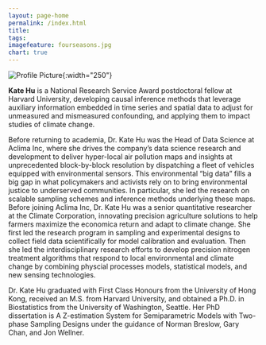 ```yaml
---
layout: page-home
permalink: /index.html
title: 
tags: 
imagefeature: fourseasons.jpg
chart: true
---
```


![Profile Picture](profile.png){:width="250"}

 **Kate Hu** is a National Research Service Award postdoctoral fellow at Harvard University, developing causal inference methods that leverage auxiliary information embedded in time series and spatial data to adjust for unmeasured and mismeasured confounding, and applying them to impact studies of climate change.
 
Before returning to academia, Dr. Kate Hu was the Head of Data Science at Aclima Inc, where she drives the company’s data science research and development to deliver hyper-local air pollution maps and insights at unprecedented block-by-block resolution by dispatching a fleet of vehicles equipped with environmental sensors. This environmental “big data” fills a big gap in what policymakers and activists rely on to bring environmental justice to underserved communities. In particular, she led the research on scalable sampling schemes and inference methods underlying these maps. Before joining Aclima Inc, Dr. Kate Hu was a senior quantitative researcher at the Climate Corporation, innovating precision agriculture solutions to help farmers maximize the economica return and adapt to climate change.  She first led the research program in sampling and experimental designs to collect field data scientifically for model calibration and evaluation. Then she led the interdisciplinary research efforts to develop precision nitrogen treatment algorithms that respond to local environmental and climate change by combining physcial processes models, statistical models, and new sensing technologies. 

Dr. Kate Hu graduated with First Class Honours from the University of Hong Kong, received an M.S. from Harvard University, and obtained a Ph.D. in Biostatistics from the University of Washington, Seattle. Her PhD dissertation is A Z-estimation System for Semiparametric Models with Two-phase Sampling Designs under the guidance of Norman Breslow, Gary Chan, and Jon Wellner.  
